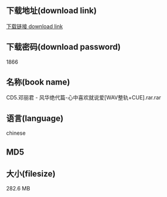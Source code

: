 ## 下载地址(download link)
[下载链接 download link](https://voluble-croquembouche-d321dc.netlify.app/?s=CD5.%E9%82%93%E4%B8%BD%E5%90%9B+-+%E9%A3%8E%E5%8D%8E%E7%BB%9D%E4%BB%A3%E7%AF%87-%E5%BF%83%E4%B8%AD%E5%96%9C%E6%AC%A2%E5%B0%B1%E8%AF%B4%E7%88%B1%5BWAV%E6%95%B4%E8%BD%A8%2BCUE%5D.rar)

## 下载密码(download password)
1866

## 名称(book name)
CD5.邓丽君 - 风华绝代篇-心中喜欢就说爱[WAV整轨+CUE].rar.rar

## 语言(language)
chinese

## MD5


## 大小(filesize)
282.6 MB
